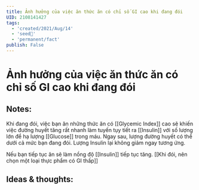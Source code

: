 ```yaml
---
title: Ảnh hưởng của việc ăn thức ăn có chỉ số GI cao khi đang đói
UID: 2108141427
tags:
  - 'created/2021/Aug/14'
  - 'seed🥜'
  - 'permanent/fact'
publish: False
---
```

# Ảnh hưởng của việc ăn thức ăn có chỉ số GI cao khi đang đói

## Notes:
Khi đang đói, việc bạn ăn những thức ăn có [[Glycemic Index]] cao sẽ khiến việc đường huyết tăng rất nhanh làm tuyến tụy tiết ra [[Insulin]] với số lượng lớn để hạ lượng [[Glucose]] trong máu. Ngay sau, lượng đường huyết có thể dưới cả mức bạn đang đói. Lượng Insulin lại không giảm ngay tương ứng.

Nếu bạn tiếp tục ăn sẽ làm nồng độ [[Insulin]] tiếp tục tăng. [[Khi đói, nên chọn một loại thực phẩm có GI thấp]]

## Ideas & thoughts:
